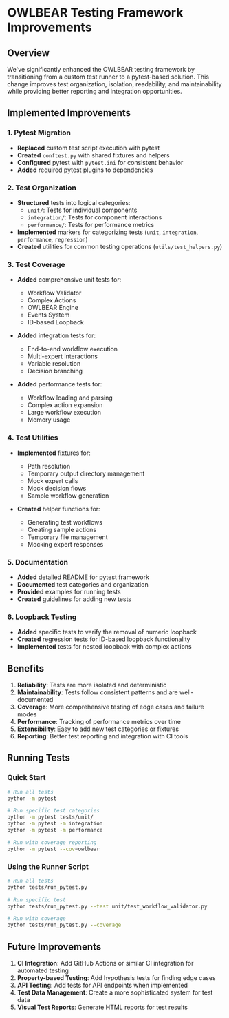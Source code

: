 # OWLBEAR Testing Framework Improvements

## Overview

We've significantly enhanced the OWLBEAR testing framework by transitioning from a custom test runner to a pytest-based solution. This change improves test organization, isolation, readability, and maintainability while providing better reporting and integration opportunities.

## Implemented Improvements

### 1. Pytest Migration

- **Replaced** custom test script execution with pytest
- **Created** `conftest.py` with shared fixtures and helpers
- **Configured** pytest with `pytest.ini` for consistent behavior
- **Added** required pytest plugins to dependencies

### 2. Test Organization

- **Structured** tests into logical categories:
  - `unit/`: Tests for individual components
  - `integration/`: Tests for component interactions
  - `performance/`: Tests for performance metrics
- **Implemented** markers for categorizing tests (`unit`, `integration`, `performance`, `regression`)
- **Created** utilities for common testing operations (`utils/test_helpers.py`)

### 3. Test Coverage

- **Added** comprehensive unit tests for:
  - Workflow Validator
  - Complex Actions
  - OWLBEAR Engine
  - Events System
  - ID-based Loopback

- **Added** integration tests for:
  - End-to-end workflow execution
  - Multi-expert interactions
  - Variable resolution
  - Decision branching

- **Added** performance tests for:
  - Workflow loading and parsing
  - Complex action expansion
  - Large workflow execution
  - Memory usage

### 4. Test Utilities

- **Implemented** fixtures for:
  - Path resolution
  - Temporary output directory management
  - Mock expert calls
  - Mock decision flows
  - Sample workflow generation

- **Created** helper functions for:
  - Generating test workflows
  - Creating sample actions
  - Temporary file management
  - Mocking expert responses

### 5. Documentation

- **Added** detailed README for pytest framework
- **Documented** test categories and organization
- **Provided** examples for running tests
- **Created** guidelines for adding new tests

### 6. Loopback Testing

- **Added** specific tests to verify the removal of numeric loopback
- **Created** regression tests for ID-based loopback functionality
- **Implemented** tests for nested loopback with complex actions

## Benefits

1. **Reliability**: Tests are more isolated and deterministic
2. **Maintainability**: Tests follow consistent patterns and are well-documented
3. **Coverage**: More comprehensive testing of edge cases and failure modes
4. **Performance**: Tracking of performance metrics over time
5. **Extensibility**: Easy to add new test categories or fixtures
6. **Reporting**: Better test reporting and integration with CI tools

## Running Tests

### Quick Start

```bash
# Run all tests
python -m pytest

# Run specific test categories
python -m pytest tests/unit/
python -m pytest -m integration
python -m pytest -m performance

# Run with coverage reporting
python -m pytest --cov=owlbear
```

### Using the Runner Script

```bash
# Run all tests
python tests/run_pytest.py

# Run specific test
python tests/run_pytest.py --test unit/test_workflow_validator.py

# Run with coverage
python tests/run_pytest.py --coverage
```

## Future Improvements

1. **CI Integration**: Add GitHub Actions or similar CI integration for automated testing
2. **Property-based Testing**: Add hypothesis tests for finding edge cases
3. **API Testing**: Add tests for API endpoints when implemented
4. **Test Data Management**: Create a more sophisticated system for test data
5. **Visual Test Reports**: Generate HTML reports for test results
